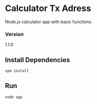 # Calculator Tx Adress
Node.js calculator app with basic functions.

### Version

1.1.0


## Install Dependencies

```bash
npm install 
```


## Run

```bash
node app
```